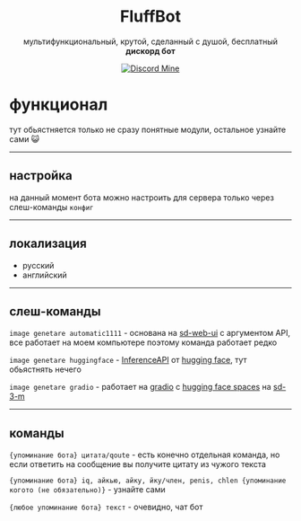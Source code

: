<div align="center">

# FluffBot

мультифункциональный, крутой, сделанный с душой, бесплатный **дискорд бот**

[![Discord Mine](https://img.shields.io/discord/1152572002088009749?label=discord&logo=discord&logoColor=white)](https://discord.gg/4eVSEj9jku)

</div>

# функционал

тут обьястняется только не сразу понятные модули, остальное узнайте сами 😺

---
## настройка
на данный момент бота можно настроить для сервера только через слеш-команды `конфиг`

---
## локализация
- русский
- английский

---
## слеш-команды
`image genetare automatic1111` - основана на [sd-web-ui](https://github.com/AUTOMATIC1111/stable-diffusion-webui) с аргументом API, все работает на моем компьютере поэтому команда работает редко

`image genetare huggingface` - [InferenceAPI](https://huggingface.co/docs/inference-providers/tasks/index) от [hugging face](https://huggingface.co/), тут обьястнять нечего

`image genetare gradio` - работает на [gradio](https://www.gradio.app/) с [hugging face spaces](https://huggingface.co/spaces/stabilityai/stable-diffusion-3-medium) на [sd-3-m](https://huggingface.co/stabilityai/stable-diffusion-3-medium)

---
## команды
`{упоминание бота} цитата/qoute` - есть конечно отдельная команда, но если ответить на сообщение вы получите цитату из чужого текста

`{упоминание бота} iq, айкью, айку, йку/член, penis, chlen {упоминание когото (не обязательно)}` - узнайте сами

`{любое упоминание бота} текст` - очевидно, чат бот


